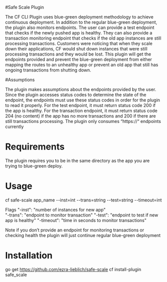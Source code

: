 #Safe Scale Plugin

The CF CLI Plugin uses blue-green deployment methodology to achieve continuous deployment. In addition to the 
regular blue-green deployment, the plugin also monitors endpoints. The user can provide a test endpoint that 
checks if the newly pushed app is healthy. They can also provide a transaction monitoring endpoint that checks 
if the old app instances are still processing transactions. Customers were noticing that when they scale down 
their applications, CF would shut down instances that were still processing transactions and they would be lost. 
This plugin will get the endpoints provided and prevent the blue-green deployment from either mapping the routes 
to an unhealthy app or prevent an old app that still has ongoing transactions from shutting down.

#Assumptions

The plugin makes assumptions about the endpoints provided by the user. Since the plugin accesses status codes to 
determine the state of the endpoint, the endpoints must use these status codes in order for the plugin to read it 
properly. For the test endpoint, it must return status code 200 if the app is healthy. For the transaction endpoint, 
it must return status code 204 (no content) if the app has no more transactions and 200 if there are still transactions 
processing. The plugin only consumes “https://“ endpoints currently

# Requirements

The plugin requires you to be in the same directory as the app you are trying to blue-green deploy.

# Usage

cf safe-scale app_name --inst=int --trans=string --test=string --timeout=int

Flags
"-inst":        "number of instances for new app"	
"-trans":        "endpoint to monitor transaction"
"-test":        "endpoint to test if new app is healthy"
"-timeout":        "time in seconds to monitor transactions"

Note if you don’t provide an endpoint for monitoring transactions or checking health the plugin will just continue 
regular blue-green deployment
# Installation

go get https://github.com/ezra-lieblich/safe-scale
cf install-plugin safe_scale
